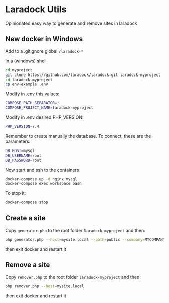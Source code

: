 # Laradock Utils
Opinionated easy way to generate and remove sites in laradock


## New docker in Windows

Add to a .gitignore global `/laradock-*`

In a (windows) shell
```bash
cd myproject
git clone https://github.com/laradock/laradock.git laradock-myproject
cd laradock-myproject
cp env-example .env
```
Modify in .env this values:
```bash
COMPOSE_PATH_SEPARATOR=;
COMPOSE_PROJECT_NAME=laradock-myproject
```

Modify in .env desired PHP_VERSION:
```bash
PHP_VERSION=7.4
```

Remember to create manually the database. To connect, these are the parameters:
```bash
DB_HOST=mysql
DB_USERNAME=root
DB_PASSWORD=root
```

Now start and ssh to the containers
```bash
docker-compose up -d nginx mysql
docker-compose exec workspace bash
```

To stop it:
```bash
docker-compose stop
```


## Create a site
Copy `generator.php` to the root folder `laradock-myproject` and then:
```bash
php generator.php --host=mysite.local --path=public --company=MYCOMPANY --country=ES
```

then exit docker and restart it


## Remove a site
Copy `remover.php` to the root folder `laradock-myproject` and then:
```bash
php remover.php --host=mysite.local
```

then exit docker and restart it
